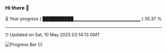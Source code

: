 ### Hi there 👋

⏳ Year progress { ██████████▁▁▁▁▁▁▁▁▁▁▁▁▁▁▁▁▁▁▁▁ } 35.37 %

---

⏰ Updated on Sat, 10 May 2025 02:14:13 GMT

![Progress Bar CI](https://github.com/IshwaranRudhara/GIT-ACTION/workflows/Progress%20Bar%20CI/badge.svg)
